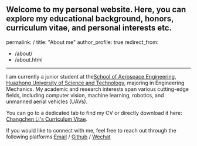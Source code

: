 Welcome to my personal website. Here, you can explore my educational background, honors, curriculum vitae, and personal interests etc.
---
permalink: /
title: "About me"
author_profile: true
redirect_from: 
  - /about/
  - /about.html
---

I am currently a junior student at the[School of Aerospace Engineering](https://ae.hust.edu.cn/), [Huazhong University of Science and Technology](https://www.hust.edu.cn/), majoring in Engineering Mechanics. My academic and research interests span various cutting-edge fields, including computer vision, machine learning, robotics, and unmanned aerial vehicles (UAVs).

You can go to a dedicated tab to find my CV or directly download it here: [Changchen Li's Curriculum Vitae](../assets/Curriculum_Vitae.pdf).

If you would like to connect with me, feel free to reach out through the following platforms:[Email](mailto:changchen_li@hust.edu.cn) / [Github](https://github.com/changchenli) / [Wechat](../images/wechat.jpg)

